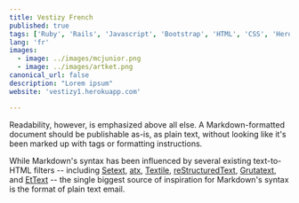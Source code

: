 ```yaml
---
title: Vestizy French
published: true
tags: ['Ruby', 'Rails', 'Javascript', 'Bootstrap', 'HTML', 'CSS', 'Heroku', 'Postgres']
lang: 'fr'
images:
  - image: ../images/mcjunior.png
  - image: ../images/artket.png
canonical_url: false
description: "Lorem ipsum"
website: 'vestizy1.herokuapp.com'

---
```


Readability, however, is emphasized above all else. A Markdown-formatted
document should be publishable as-is, as plain text, without looking
like it's been marked up with tags or formatting instructions.

While Markdown's syntax has been influenced by several existing text-to-HTML filters -- including [Setext](http://docutils.sourceforge.net/mirror/setext.html), [atx](http://www.aaronsw.com/2002/atx/), [Textile](http://textism.com/tools/textile/), [reStructuredText](http://docutils.sourceforge.net/rst.html),
[Grutatext](http://www.triptico.com/software/grutatxt.html), and [EtText](http://ettext.taint.org/doc/) -- the single biggest source of
inspiration for Markdown's syntax is the format of plain text email.


